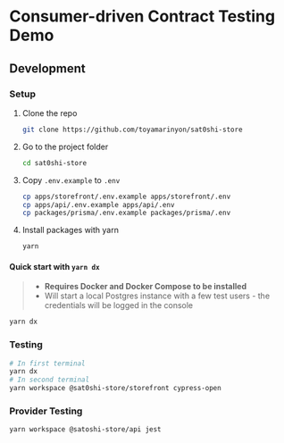 # Consumer-driven Contract Testing Demo

## Development

### Setup

1. Clone the repo

   ```sh
   git clone https://github.com/toyamarinyon/sat0shi-store
   ```

1. Go to the project folder

   ```sh
   cd sat0shi-store
   ```

1. Copy `.env.example` to `.env`

   ```sh
   cp apps/storefront/.env.example apps/storefront/.env
   cp apps/api/.env.example apps/api/.env
   cp packages/prisma/.env.example packages/prisma/.env
   ```

1. Install packages with yarn

   ```sh
   yarn
   ```

#### Quick start with `yarn dx`

> - **Requires Docker and Docker Compose to be installed**
> - Will start a local Postgres instance with a few test users - the credentials will be logged in the console

```sh
yarn dx
```

### Testing

```sh
# In first terminal
yarn dx
# In second terminal
yarn workspace @sat0shi-store/storefront cypress-open
```

### Provider Testing

```
yarn workspace @satoshi-store/api jest
```
